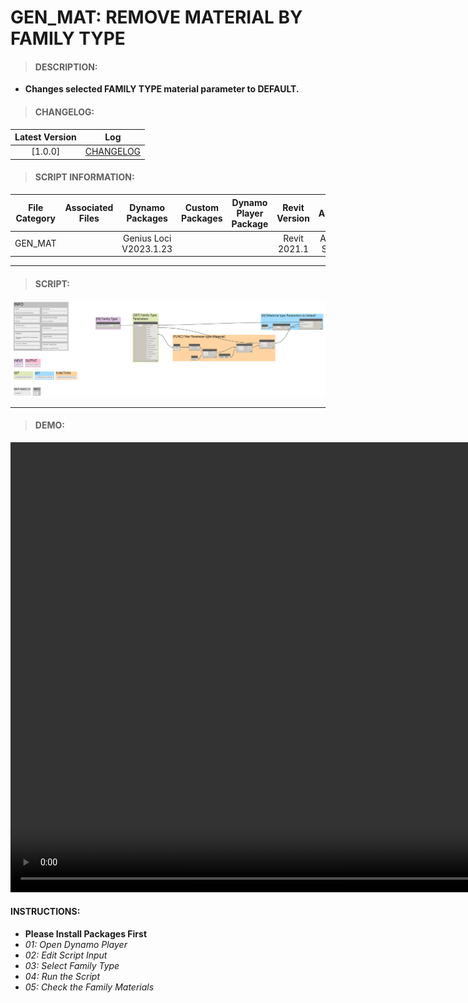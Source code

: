 # GEN_MAT: REMOVE MATERIAL BY FAMILY TYPE

> #### DESCRIPTION: 
- **Changes selected FAMILY TYPE material parameter to DEFAULT.**

> #### CHANGELOG:

| Latest Version | Log |
| :-------: | :----: | 
|[1.0.0] | [CHANGELOG](/_scripts/_general/MATERIALS/changelog/GEN_MAT_RemoveMaterialByFamilyType.md)

> #### SCRIPT INFORMATION: 

| File Category| Associated Files | Dynamo Packages | Custom Packages | Dynamo Player Package | Revit Version | Author | Modified By | File Name & Location
| :-------: | :----: | :---: | :---: | :---: | :---: | :---: | :--: | :--: 
| GEN_MAT |  | Genius Loci V2023.1.23 |  |  | Revit 2021.1 | Abjeet Singh | | GEN_MAT_RemoveMaterialByFamilyType | | | | | | | | | (https://bimcapcom.sharepoint.com/:u:/s/BCP-Main/Eb7EIvgQjNVHkFObwTP5MPkBd6b7z7EA1gntK1Ax__2Dyw?e=ycCsaG)

----------------------------------------------------------------
> #### SCRIPT: 
<img src="./_scripts/_general/MATERIALS/images/GEN_MAT_RemoveMaterialByFamilyType.png">


------------------------------------------------------------------------------

> #### **DEMO**: 

<video width="1280" height="720" controls>
 <source src="./_scripts/_general/MATERIALS/demo/GEN_MAT_RemoveMaterialByFamilyType.mp4" type="video/mp4">
</video>

#### INSTRUCTIONS: 
- **Please Install Packages First**
- *01: Open Dynamo Player*
- *02: Edit Script Input*
- *03: Select Family Type*
- *04: Run the Script*
- *05: Check the Family Materials*